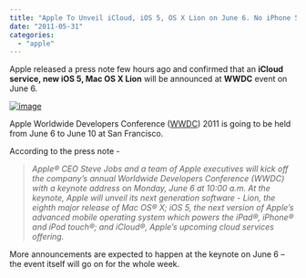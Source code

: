 ```yaml
---
title: "Apple To Unveil iCloud, iOS 5, OS X Lion on June 6. No iPhone 5."
date: "2011-05-31"
categories: 
  - "apple"
---
```


Apple released a press note few hours ago and confirmed that an **iCloud service, new iOS 5, Mac OS X Lion** will be announced at **WWDC** event on June 6.

[![image](http://lh5.ggpht.com/-UurHU-d0d9s/TeTz_rPuXbI/AAAAAAAACDA/3TjQEnD4pmc/image_thumb.png?imgmax=800 "image")](http://lh4.ggpht.com/-ShVFEY8e-NY/TeTz-aRGZVI/AAAAAAAACC8/0S7h8Vf4yXs/s1600-h/image%25255B2%25255D.png)

Apple Worldwide Developers Conference ([WWDC](http://developer.apple.com/wwdc/)) 2011 is going to be held from June 6 to June 10 at San Francisco.

According to the press note -

> _Apple® CEO Steve Jobs and a team of Apple executives will kick off the company’s annual Worldwide Developers Conference (WWDC) with a keynote address on Monday, June 6 at 10:00 a.m. At the keynote, Apple will unveil its next generation software - Lion, the eighth major release of Mac OS® X; iOS 5, the next version of Apple’s advanced mobile operating system which powers the iPad®, iPhone® and iPod touch®; and iCloud®, Apple’s upcoming cloud services offering._

More announcements are expected to happen at the keynote on June 6 – the event itself will go on for the whole week.
